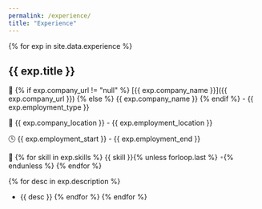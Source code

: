 ```yaml
---
permalink: /experience/
title: "Experience"
---
```


{% for exp in site.data.experience %}
## **{{ exp.title }}** 

🏢 {% if exp.company_url != "null" %}
[{{ exp.company_name }}]({{ exp.company_url }})
{% else %}
{{ exp.company_name }}
{% endif %} - {{ exp.employment_type }}

📍 {{ exp.company_location }} - {{ exp.employment_location }}

🕓 {{ exp.employment_start }} - {{ exp.employment_end }}

🔧 {% for skill in exp.skills %}
{{ skill }}{% unless forloop.last %} <span style="color: #999;">•</span>{% endunless %}
{% endfor %}

{% for desc in exp.description %}
- {{ desc }}
{% endfor %}
{% endfor %}
